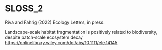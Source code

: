 # SLOSS_2
Riva and Fahrig (2022) Ecology Letters, in press. 


Landscape-scale habitat fragmentation is positively related to biodiversity, despite patch-scale ecosystem decay
https://onlinelibrary.wiley.com/doi/abs/10.1111/ele.14145
